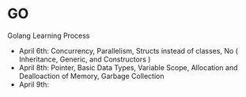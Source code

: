 # GO
Golang Learning Process
- April 6th: Concurrency, Parallelism, Structs instead of classes, No ( Inheritance, Generic, and Constructors )
- April 8th: Pointer, Basic Data Types, Variable Scope, Allocation and Dealloaction of Memory, Garbage Collection
- April 9th: 
